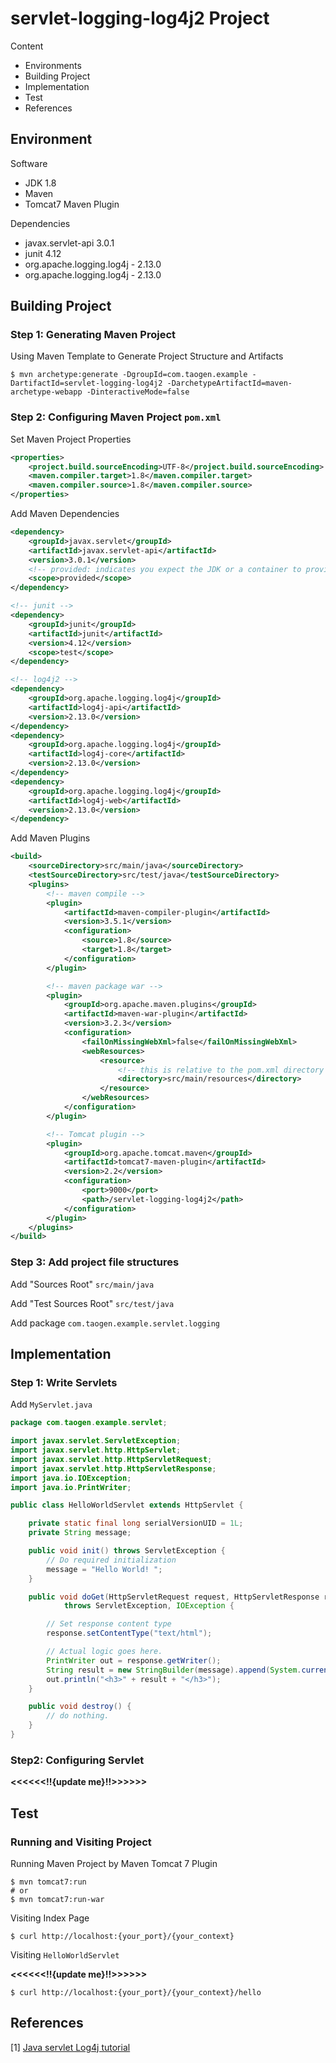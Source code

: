 # servlet-logging-log4j2 Project

Content

- Environments
- Building Project
- Implementation
- Test
- References

## Environment

Software

- JDK 1.8
- Maven
- Tomcat7 Maven Plugin

Dependencies

- javax.servlet-api 3.0.1
- junit 4.12
- org.apache.logging.log4j - 2.13.0
- org.apache.logging.log4j - 2.13.0



## Building Project

### Step 1: Generating Maven Project

Using Maven Template to Generate Project Structure and Artifacts

```shell
$ mvn archetype:generate -DgroupId=com.taogen.example -DartifactId=servlet-logging-log4j2 -DarchetypeArtifactId=maven-archetype-webapp -DinteractiveMode=false
```

### Step 2: Configuring Maven Project `pom.xml`

Set Maven Project Properties

```xml
<properties>
    <project.build.sourceEncoding>UTF-8</project.build.sourceEncoding>
    <maven.compiler.target>1.8</maven.compiler.target>
    <maven.compiler.source>1.8</maven.compiler.source>
</properties>
```

Add Maven Dependencies

```xml
<dependency>
    <groupId>javax.servlet</groupId>
    <artifactId>javax.servlet-api</artifactId>
    <version>3.0.1</version>
    <!-- provided: indicates you expect the JDK or a container to provide the dependency at runtime. set the dependency on the Servlet API and related Java EE APIs to scope provided because the web container provides those classes. -->
    <scope>provided</scope>
</dependency>

<!-- junit -->
<dependency>
    <groupId>junit</groupId>
    <artifactId>junit</artifactId>
    <version>4.12</version>
    <scope>test</scope>
</dependency>

<!-- log4j2 -->
<dependency>
    <groupId>org.apache.logging.log4j</groupId>
    <artifactId>log4j-api</artifactId>
    <version>2.13.0</version>
</dependency>
<dependency>
    <groupId>org.apache.logging.log4j</groupId>
    <artifactId>log4j-core</artifactId>
    <version>2.13.0</version>
</dependency>
<dependency>
    <groupId>org.apache.logging.log4j</groupId>
    <artifactId>log4j-web</artifactId>
    <version>2.13.0</version>
</dependency>
```

Add Maven Plugins

``` xml
<build>
    <sourceDirectory>src/main/java</sourceDirectory>
    <testSourceDirectory>src/test/java</testSourceDirectory>
    <plugins>
        <!-- maven compile -->
        <plugin>
            <artifactId>maven-compiler-plugin</artifactId>
            <version>3.5.1</version>
            <configuration>
                <source>1.8</source>
                <target>1.8</target>
            </configuration>
        </plugin>

        <!-- maven package war -->
        <plugin>
            <groupId>org.apache.maven.plugins</groupId>
            <artifactId>maven-war-plugin</artifactId>
            <version>3.2.3</version>
            <configuration>
                <failOnMissingWebXml>false</failOnMissingWebXml>
                <webResources>
                    <resource>
                        <!-- this is relative to the pom.xml directory -->
                        <directory>src/main/resources</directory>
                    </resource>
                </webResources>
            </configuration>
        </plugin>

        <!-- Tomcat plugin -->
        <plugin>
            <groupId>org.apache.tomcat.maven</groupId>
            <artifactId>tomcat7-maven-plugin</artifactId>
            <version>2.2</version>
            <configuration>
                <port>9000</port>
                <path>/servlet-logging-log4j2</path>
            </configuration>
        </plugin>
    </plugins>
</build>
```

### Step 3: Add project file structures  

Add "Sources Root" `src/main/java`

Add "Test Sources Root" `src/test/java`

Add package `com.taogen.example.servlet.logging`



## Implementation

### Step 1: Write Servlets

Add `MyServlet.java`

```java
package com.taogen.example.servlet;

import javax.servlet.ServletException;
import javax.servlet.http.HttpServlet;
import javax.servlet.http.HttpServletRequest;
import javax.servlet.http.HttpServletResponse;
import java.io.IOException;
import java.io.PrintWriter;

public class HelloWorldServlet extends HttpServlet {

    private static final long serialVersionUID = 1L;
    private String message;

    public void init() throws ServletException {
        // Do required initialization
        message = "Hello World! ";
    }

    public void doGet(HttpServletRequest request, HttpServletResponse response)
            throws ServletException, IOException {

        // Set response content type
        response.setContentType("text/html");

        // Actual logic goes here.
        PrintWriter out = response.getWriter();
        String result = new StringBuilder(message).append(System.currentTimeMillis()).toString();
        out.println("<h3>" + result + "</h3>");
    }

    public void destroy() {
        // do nothing.
    }
}

```

### Step2: Configuring Servlet 

**<<<<<<!!{update me}!!>>>>>>**



## Test

### Running and Visiting Project

Running Maven Project by Maven Tomcat 7 Plugin

```shell
$ mvn tomcat7:run
# or
$ mvn tomcat7:run-war
```

Visiting Index Page

```shell
$ curl http://localhost:{your_port}/{your_context}
```

Visiting `HelloWorldServlet`

**<<<<<<!!{update me}!!>>>>>>**

```shell
$ curl http://localhost:{your_port}/{your_context}/hello
```



## References

[1] [Java servlet Log4j tutorial](http://zetcode.com/articles/javaservletlog4j/)

